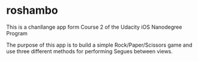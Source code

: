 # roshambo

This is a chanllange app form Course 2 of the Udacity iOS Nanodegree Program

The purpose of this app is to build a simple Rock/Paper/Scissors game and use three different methods for performing Segues between views. 
